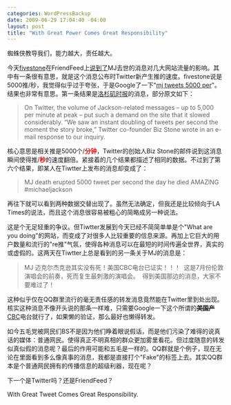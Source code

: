 ```yaml
--- 
categories: WordPressBackup
date: 2009-06-29 17:04:40 -04:00
layout: post
title: "With Great Power Comes Great Responsibility"
---
```

蜘蛛侠教导我们，能力越大，责任越大。

今天<a href="https://friendfeed.com/fivestone" target="_blank">fivestone</a>在FriendFeed上<a href="https://friendfeed.com/fivestone/29b8ad09/mj-cnn-twitter-5000-tweets-google-facebook-aol" target="_blank">说到了</a>MJ去世的消息对几大网站流量的影响。其中有一条很有意思，就是这个消息公布时Twitter新产生推的速度。fivestone说是5000推/秒，我觉得似乎过于夸张，于是Google了一下"<a href="http://www.google.com/search?q=mj+tweets+5000+per&amp;hl=en&amp;rlz=1B5_____enUS323US323&amp;newwindow=1&amp;start=10&amp;sa=N" target="_blank">mj tweets 5000 per</a>"。结果也非常有意思。第一条结果是<a href="http://www.google.com/search?hl=en&amp;rlz=1B5_____enUS323US323&amp;newwindow=1&amp;q=mj+tweets+5000+per&amp;btnG=Search&amp;aq=f&amp;oq=&amp;aqi=" target="_blank">洛杉矶时报</a>的消息，部分原文如下：
<blockquote>On Twitter, the volume of Jackson-related messages – up to 5,000 per minute at peak – put such a demand on the site that it slowed considerably. “We saw an instant doubling of tweets per second the moment the story broke,” Twitter co-founder Biz Stone wrote in an e-mail response to our inquiry.</blockquote>
核心意思是相关推是5000个/<span style="color:#ff0000;"><strong>分钟</strong></span>，Twitter的创始人Biz Stone的邮件说到这消息瞬间使得推/<span style="color:#ff0000;"><strong>秒</strong></span>的速度翻倍。紧接着的几个结果都描述了相同的数据。不过到了第六个结果，即某人在Tiwtter上发布的消息却变成了：
<blockquote>MJ death erupted 5000 tweet per second the day he died AMAZING #michaeljackson</blockquote>
再往下就可以看到两种数据交替出现了。虽然无法确定，但我还是比较倾向于LA Times的说法，而且这个消息很容易被粗心的简略成另一种说法。

这是个无足轻重的争议。但Tiwtter发展到今天已经不简简单单是个"What are you doing"的网站，而变成了对很多人比较重要的信息来源。再加上它巨大的用户数量和流行的"re推"气氛，使得各种消息可以在最短的时间传遍全世界，真实的或虚假的。这两天在Tiwtter上总是看到的另一条关于MJ的消息是：
<blockquote>MJ 迈克尔杰克逊其实没有死！美国CBC电台已证实！！！  这是7月份伦敦演唱会的前奏，死而复生最刺激的演唱会。  得到美国那边的消息，大家不要难过了！</blockquote>
这种似乎仅在QQ群里流行的毫无责任感的转发消息竟然能在Twitter里到处出现。核实这种消息不像开头说的那条一样难，只需要Google一下这个所谓的<span style="text-decoration:line-through;"><strong>美国产</strong></span><a href="http://www.google.com/search?hl=en&amp;rlz=1B5_____enUS323US323&amp;newwindow=1&amp;q=cbc&amp;aq=f&amp;oq=&amp;aqi=g%3Ap1g9" target="_blank">CBC</a>电台就行了，如果懒的验证，那么最好也懒得转发。

如今五毛党被网民们BS不是因为他们睁着眼说假话，而是他们污染了难得的说真话的媒体：普通网民。使得真正不明真相的群众更加雾里看花。但过度随意的转发似真似假的消息呢？最后的作用可能和五毛是一样的。QQ群就是个例子，现在无论在里面看到多么像真事的消息，我都是直接打个"Fake"的标签上去。其实QQ群本是个普通网民拥有的传播信息的超级利器，现在呢？

下一个是Twitter吗？还是FriendFeed？

With Great Tweet Comes Great Responsibility.
